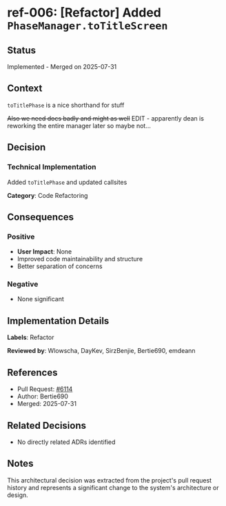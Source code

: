 # ref-006: [Refactor] Added `PhaseManager.toTitleScreen`

## Status
Implemented - Merged on 2025-07-31

## Context
`toTitlePhase` is a nice shorthand for stuff

~~Also we need docs badly and might as well~~ EDIT - apparently dean is reworking the entire manager later so maybe not...

## Decision
### Technical Implementation
Added `toTitlePhase` and updated callsites

**Category**: Code Refactoring

## Consequences

### Positive
- **User Impact**: None
- Improved code maintainability and structure
- Better separation of concerns

### Negative
- None significant

## Implementation Details

**Labels**: Refactor

**Reviewed by**: Wlowscha, DayKev, SirzBenjie, Bertie690, emdeann

## References
- Pull Request: [#6114](https://github.com/pagefaultgames/pokerogue/pull/6114)
- Author: Bertie690
- Merged: 2025-07-31

## Related Decisions
- No directly related ADRs identified

## Notes
This architectural decision was extracted from the project's pull request history and represents a significant change to the system's architecture or design.
